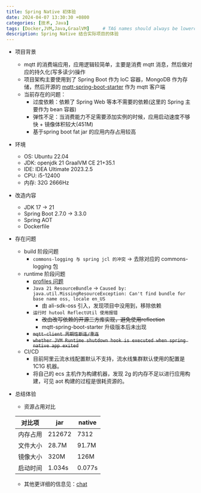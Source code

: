 ```yaml
---
title: Spring Native 初体验
date: 2024-04-07 13:30:30 +0800
categories: [技术, Java]
tags: [Docker,JVM,Java,GraalVM]     # TAG names should always be lowercase
description: Spring Native 结合实际项目的体验
---
```




- 项目背景
    - mqtt 的消费端应用，应用逻辑较简单，主要是消费 mqtt 消息，然后做对应的持久化(写多读少)操作
    - 项目架构主要使用到了 Spring Boot 作为 IoC 容器，MongoDB 作为存储，然后开源的 [mqtt-spring-boot-starter](https://github.com/tocrhz/mqtt-spring-boot-starter) 作为 mqtt 客户端
    - 当前存在的问题：
        - 过度依赖：依赖了 Spring Web 等本不需要的依赖(这里的 Spring 主要作为 bean 容器)
        - 弹性不足：当消费能力不足需要添加实例的时候，应用启动速度不够快 + 镜像体积较大(451M)
        - 基于spring boot fat jar 的应用内存占用较高
- 环境
    - OS: Ubuntu 22.04
    - JDK: openjdk 21 GraalVM CE 21+35.1
    - IDE: IDEA Ultimate 2023.2.5
    - CPU: i5-12400
    - 内存: 32G 2666Hz
- 改造内容
    - JDK 17 → 21
    - Spring Boot 2.7.0 → 3.3.0
    - Spring AOT
    - Dockerfile
- 存在问题
    - build 阶段问题
        - `commons-logging 与 spring jcl 的冲突`  → 去除对应的 commons-logging 包
    - runtime 阶段问题
        - [profiles 问题](https://stackoverflow.com/questions/71660363/spring-native-set-active-profile)
        - `Java 21 ResourceBundle`  → `Caused by: java.util.MissingResourceException: Can't find bundle for base name oss, locale en_US`
            - 由 ali-sdk-oss 引入，发现项目中没用到，移除依赖
        - `运行时 hutool ReflectUtil 使用报错` 
            -  ~~改由改写依赖的开源三方库实现，避免使用reflection~~
            - mqtt-spring-boot-starter 升级版本后未出现
        - ~~`mqtt-client 周期性断连/重连`~~
        - ~~`whether JVM Runtime shutdown hook is executed when spring native app exited`~~
    - CI/CD
        - 目前阿里云流水线配置默认不支持，流水线集群默认使用的配置是 1C1G 机器。
        - 将自己的 ecs 主机作为构建机器，发现 2g 的内存不足以进行应用构建，可见 aot 构建的过程是很耗资源的。
- 总结体验
    - 资源占用对比
    
    | 对比项    | jar    | native |
    |----------|--------|--------|
    | 内存占用 | 212672 | 7312   |
    | 文件大小 | 28.7M  | 91.7M  |
    | 镜像大小 | 320M   | 126M   |
    | 启动时间 | 1.034s | 0.077s |


    - 其他更详细的信息见：[chat](https://codeup.aliyun.com/608626eaa7600a4c353f87ce/chat)
